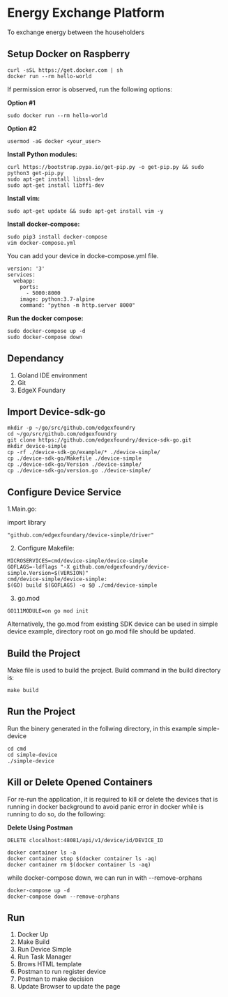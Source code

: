 # Energy Exchange Platform
To exchange energy between the householders 

## Setup Docker on Raspberry 

```linux
curl -sSL https://get.docker.com | sh
docker run --rm hello-world
```

If permission error is observed, run the following options:

**Option #1**
```linux
sudo docker run --rm hello-world
```
**Option #2**
```linux
usermod -aG docker <your_user>
```

**Install Python modules:**
```linux
curl https://bootstrap.pypa.io/get-pip.py -o get-pip.py && sudo python3 get-pip.py
sudo apt-get install libssl-dev
sudo apt-get install libffi-dev
```
**Install vim:**
```linux
sudo apt-get update && sudo apt-get install vim -y
```

**Install docker-compose:**
```linux
sudo pip3 install docker-compose
vim docker-compose.yml
```
You can add your device in docke-compose.yml file.

```linux
version: '3'
services:
  webapp:
    ports:
      - 5000:8000
    image: python:3.7-alpine
    command: "python -m http.server 8000"
```
**Run the docker compose:**

```linux
sudo docker-compose up -d
sudo docker-compose down
```

## Dependancy

1. Goland IDE environment
2. Git 
3. EdgeX Foundary 


## Import Device-sdk-go

```linux
mkdir -p ~/go/src/github.com/edgexfoundry
cd ~/go/src/github.com/edgexfoundry
git clone https://github.com/edgexfoundry/device-sdk-go.git
mkdir device-simple
cp -rf ./device-sdk-go/example/* ./device-simple/
cp ./device-sdk-go/Makefile ./device-simple
cp ./device-sdk-go/Version ./device-simple/
cp ./device-sdk-go/version.go ./device-simple/

```

## Configure Device Service 

1.Main.go: 

import library

```linux
"github.com/edgexfoundary/device-simple/driver"
```
2. Configure Makefile:

```linux
MICROSERVICES=cmd/device-simple/device-simple
GOFLAGS=-ldflags "-X github.com/edgexfoundry/device-simple.Version=$(VERSION)"
cmd/device-simple/device-simple:
$(GO) build $(GOFLAGS) -o $@ ./cmd/device-simple
```
3. go.mod

```linux
GO111MODULE=on go mod init
```
Alternatively, the go.mod from existing SDK device can be used in simple device example, directory root on go.mod file should be updated.

## Build the Project

Make file is used to build the project. Build command in the build directory is:
```linux
make build
```
## Run the Project

Run the binery generated in the follwing directory, in this example simple-device

```linux
cd cmd
cd simple-device
./simple-device
```
## Kill or Delete Opened Containers

For re-run the application, it is required to kill or delete the devices that is running in docker background to avoid panic error in docker while is running to do so, do the following:

**Delete Using Postman** 

```linux
DELETE clocalhost:48081/api/v1/device/id/DEVICE_ID
```
```linux
docker container ls -a
docker container stop $(docker container ls -aq)
docker container rm $(docker container ls -aq)
```
while docker-compose down, we can run in with --remove-orphans

```linux
docker-compose up -d
docker-compose down --remove-orphans
```

## Run 

1. Docker Up
2. Make Build
3. Run Device Simple
4. Run Task Manager
5. Brows HTML template
6. Postman to run register device
7. Postman to make decision
9. Update Browser to update the page
